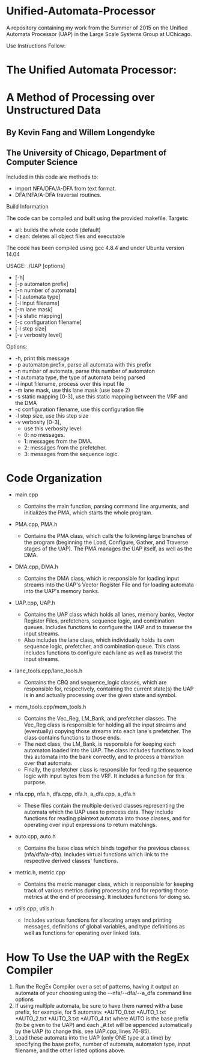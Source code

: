 # Unified-Automata-Processor
A repository containing my work from the Summer of 2015 on the Unified Automata Processor (UAP) in the Large Scale Systems Group at UChicago.

Use Instructions Follow:


 # The Unified Automata Processor: 		
 # A Method of Processing over Unstructured Data	

 ## By Kevin Fang and Willem Longendyke		

## The University of Chicago, Department of Computer Science		


Included in this code are methods to:
+ Import NFA/DFA/A-DFA from text format.
+ DFA/NFA/A-DFA traversal routines.

Build Information


The code can be compiled and built using the provided makefile. 
Targets:
+ all: builds the whole code (default)
+ clean: deletes all object files and executable

The code has been compiled using gcc 4.8.4 and under Ubuntu version 14.04

USAGE:
./UAP [options]
+ [-h]
+ [-p automaton prefix]
+ [-n number of automata]
+ [-t automata type]
+ [-i input filename]
+ [-m lane mask]
+ [-s static mapping]
+ [-c configuration filename]
+ [-l step size]
+ [-v verbosity level]

Options:
+ -h,				 print this message
+ -p automaton prefix,	 parse all automata with this prefix
+ -n number of automata,	 parse this number of automaton
+ -t automata type,		 the type of automata being parsed
+ -i input filename,		 process over this input file
+ -m lane mask,		 use this lane mask (use base 2)
+ -s static mapping [0-3],	 use this static mapping between the VRF and the DMA
+ -c configuration filename,	 use this configuration file
+ -l step size,		 	 use this step size
+ -v verbosity [0-3],		 
  * use this verbosity level:
  * 0: no messages.
  * 1: messages from the DMA.
  * 2: messages from the prefetcher.
  * 3: messages from the sequence logic.

# Code Organization

+ main.cpp
  * Contains the main function, parsing command line arguments, and initializes the PMA, which starts the whole program.

+ PMA.cpp, PMA.h
  * Contains the PMA class, which calls the following large branches of the program (beginning the Load, Configure, Gather, and Traverse stages of the UAP). The PMA manages the UAP itself, as well as the DMA.

+ DMA.cpp, DMA.h
  * Contains the DMA class, which is responsible for loading input streams into the UAP's Vector Register File and for loading automata into the UAP's memory banks.

+ UAP.cpp, UAP.h
  * Contains the UAP class which holds all lanes, memory banks, Vector Register Files, prefetchers, sequence logic, and combination queues. Includes functions to configure the UAP and to traverse the input streams. 
  * Also includes the lane class, which individually holds its own sequence logic, prefetcher, and combination queue. This class includes functions to configure each lane as well as traverst the input streams.

+ lane_tools.cpp/lane_tools.h
  * Contains the CBQ and sequence_logic classes, which are responsible for, respectively, containing the current state(s) the UAP is in and actually processing over the given state and symbol.

+ mem_tools.cpp/mem_tools.h
  * Contains the Vec_Reg, LM_Bank, and prefetcher classes. The Vec_Reg class is responsible for holding all the input streams and (eventually) copying those streams into each lane's prefetcher. The class contains functions to those ends.
  * The next class, the LM_Bank, is responsible for keeping each automaton loaded into the UAP. The class includes functions to load this automata into the bank correctly, and to process a transition over that automata.
  * Finally, the prefetcher class is responsible for feeding the sequence logic with input bytes from the VRF. It includes a function for this purpose.

+ nfa.cpp, nfa.h, dfa.cpp, dfa.h, a_dfa.cpp, a_dfa.h
  * These files contain the multiple derived classes representing the automata which the UAP uses to process data. They include functions for reading plaintext automata into those classes, and for operating over input expressions to return matchings.
	
+ auto.cpp, auto.h
  * Contains the base class which binds together the previous classes (nfa/dfa/a-dfa). Includes virtual functions which link to the respective derived classes' functions.

+ metric.h, metric.cpp
  * Contains the metric manager class, which is responsible for keeping track of various metrics during processing and for reporting those metrics at the end of processing. It includes functions for doing so.

+ utils.cpp, utils.h
  * Includes various functions for allocating arrays and printing messages, definitions of global variables, and type definitions as well as functions for operating over linked lists.

# How To Use the UAP with the RegEx Compiler

1. Run the RegEx Compiler over a set of patterns, having it output an automata of your choosing using the --nfa/--dfa/--a_dfa command line options
2. If using multiple automata, be sure to have them named with a base prefix, for example, for 5 automata:
  *AUTO_0.txt
  *AUTO_1.txt
  *AUTO_2.txt
  *AUTO_3.txt
  *AUTO_4.txt
where AUTO is the base prefix (to be given to the UAP) and each _#.txt will be appended automatically by the UAP (to change this, see UAP.cpp, lines 76-85).
3. Load these automata into the UAP (only ONE type at a time) by specifying the base prefix, number of automata, automaton type, input filename, and the other listed options above.
